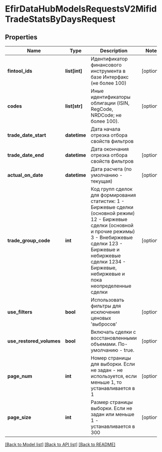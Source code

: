 # EfirDataHubModelsRequestsV2MifidTradeStatsByDaysRequest

## Properties
Name | Type | Description | Notes
------------ | ------------- | ------------- | -------------
**fintool_ids** | **list[int]** | Идентификатор финансового инструмента в базе Интерфакс (не более 100) | [optional] 
**codes** | **list[str]** | Иные идентификаторы облигации (ISIN, RegCode, NRDCode; не более 100). | [optional] 
**trade_date_start** | **datetime** | Дата начала отрезка отбора свойств фильтров | 
**trade_date_end** | **datetime** | Дата окончания отрезка отбора свойств фильтров | [optional] 
**actual_on_date** | **datetime** | Дата расчета (по умолчанию - текущая) | [optional] 
**trade_group_code** | **int** | Код групп сделок для формирования статистик:  1 - Биржевые сделки (основной режим)  12 - Биржевые сделки (основной и прочие режимы)  3 - Внебиржевые сделки  123 - Биржевые и небиржевые сделки   1234 - Биржевые, небиржевые и пока неопределенные сделки | [optional] 
**use_filters** | **bool** | Использовать фильтры для исключения ценовых &#x27;выбросов&#x27; | [optional] 
**use_restored_volumes** | **bool** | Включать сделки с восстановленными объемами. По-умолчанию - true. | [optional] 
**page_num** | **int** | Номер страницы для выборки. Если не задан - не используется, если  меньше 1, то устанавливается в 1 | [optional] 
**page_size** | **int** | Размер страницы выборки. Если не задан или меньше 1 - устанавливается в 300 | [optional] 

[[Back to Model list]](../README.md#documentation-for-models) [[Back to API list]](../README.md#documentation-for-api-endpoints) [[Back to README]](../README.md)


